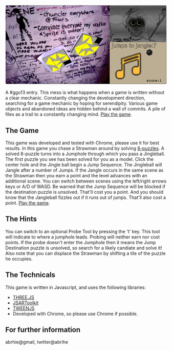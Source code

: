 ![Product of a Disheveled Mind](screenshot.png)

A #ggo13 entry. This mess is what happens when a game is written without a clear mechanic. Constantly changing the development direction, searching for a game mechanic by hoping for serendipity. Various game objects and abandoned ideas are hidden behind a wall of commits. A pile of files as a trail to a constantly changing mind. [Play the game](http://abrie.github.io/game-off-2013/).

## The Game
This game was developed and tested with Chrome, please use it for best results. In this game you chase a Strawman around by solving [8-puzzles](http://en.wikipedia.org/wiki/15_puzzle). A solved 8-puzzle turns into a Jumphole through which you pass a Jingleball. The first puzzle you see has been solved for you as a model. Click the center hole and the Jingle ball begin a Jump Sequence. The Jingleball will Jangle after a number of Jumps. If the Jangle occurs in the same scene as the Strawman then you earn a point and the level advances with an additional scene. You can switch between scenes using the left/right arrows keys or A/D of WASD. Be warned that the Jump Sequence will be blocked if the destination puzzle is unsolved. That'll cost you a point. And you should know that the Jangleball fizzles out if it runs out of jumps. That'll also cost a point. [Play the game](http://abrie.github.io/game-off-2013/).

## The Hints
You can switch to an optional Probe Tool by pressing the 't' key. This tool will indicate to where a jumphole leads. Probing will neither earn nor cost points. If the probe doesn't enter the Jumphole then it means the Jump Destination puzzle is unsolved, so search for a likely candiate and solve it! Also note that you can displace the Strawman by shifting a tile of the puzzle he occupies.

## The Technicals
This game is written in Javascript, and uses the following libraries:
* [THREE.JS](http://threejs.org)
* [JSARToolkit](https://github.com/kig/JSARToolKit)
* [TWEENJS](https://github.com/sole/tween.js/)
* Developed with Chrome, so please use Chrome if possible.

## For further information
abrhie@gmail, twitter@abrihe

